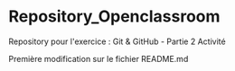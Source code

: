 ﻿# Repository_Openclassroom
Repository pour l'exercice  : Git &amp; GitHub - Partie 2 Activité

Première modification sur le fichier README.md
